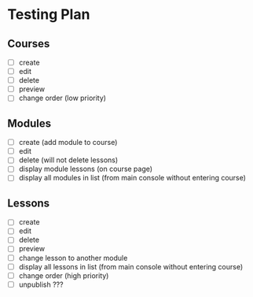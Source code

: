 # Testing Plan

## Courses

-   [ ] create
-   [ ] edit
-   [ ] delete
-   [ ] preview
-   [ ] change order (low priority)

## Modules

-   [ ] create (add module to course)
-   [ ] edit
-   [ ] delete (will not delete lessons)
-   [ ] display module lessons (on course page)
-   [ ] display all modules in list (from main console without entering course)

## Lessons

-   [ ] create
-   [ ] edit
-   [ ] delete
-   [ ] preview
-   [ ] change lesson to another module
-   [ ] display all lessons in list (from main console without entering course)
-   [ ] change order (high priority)
-   [ ] unpublish ???
